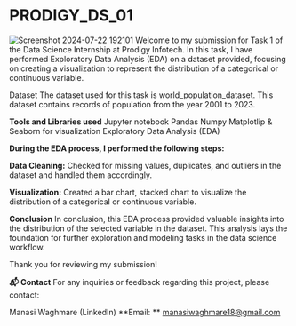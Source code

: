 # PRODIGY_DS_01
![Screenshot 2024-07-22 192101](https://github.com/user-attachments/assets/099b3ad5-fbd3-4a44-a72a-8dd97bd4f837)
Welcome to my submission for Task 1 of the Data Science Internship at Prodigy Infotech. In this task, I have performed Exploratory Data Analysis (EDA) on a dataset provided, focusing on creating a visualization to represent the distribution of a categorical or continuous variable.

Dataset
The dataset used for this task is world_population_dataset. This dataset contains records of population from the year 2001 to 2023.

**Tools and Libraries used**
Jupyter notebook
Pandas
Numpy
Matplotlip & Seaborn for visualization
Exploratory Data Analysis (EDA)

**During the EDA process, I performed the following steps:**

**Data Cleaning:** Checked for missing values, duplicates, and outliers in the dataset and handled them accordingly.

**Visualization:** Created a bar chart, stacked chart to visualize the distribution of a categorical or continuous variable.

**Conclusion**
In conclusion, this EDA process provided valuable insights into the distribution of the selected variable in the dataset. This analysis lays the foundation for further exploration and modeling tasks in the data science workflow.

Thank you for reviewing my submission!

**📬 Contact**
For any inquiries or feedback regarding this project, please contact:

Manasi Waghmare (LinkedIn)
**Email: ** manasiwaghmare18@gmail.com
